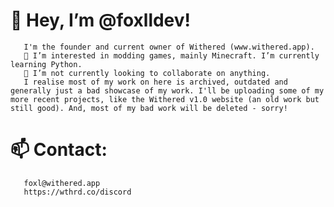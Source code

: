 
# 👋 Hey, I’m @foxlldev!
       I'm the founder and current owner of Withered (www.withered.app).
       👀 I’m interested in modding games, mainly Minecraft. I’m currently learning Python.
       💞️ I’m not currently looking to collaborate on anything.
       I realise most of my work on here is archived, outdated and generally just a bad showcase of my work. I'll be uploading some of my more recent projects, like the Withered v1.0 website (an old work but still good). And, most of my bad work will be deleted - sorry!

# 📫 Contact:

       foxl@withered.app
       https://wthrd.co/discord

<!---
foxlldev/foxlldev is a ✨ special ✨ repository because its `README.md` (this file) appears on your GitHub profile.
You can click the Preview link to take a look at your changes.
--->
